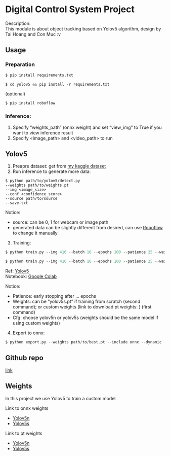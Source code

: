 # Digital Control System Project

Description: <br/>
This module is about object tracking based on Yolov5 algorithm, design by Tai Hoang and Con Muc :v <br/>

## Usage

### Preparation

```python
$ pip install requirements.txt
```

```python
$ cd yolov5 && pip install -r requirements.txt
```

(optional)

```python
$ pip install roboflow
```

### Inference:

1. Specify “weights_path” (onnx weight) and set “view_img” to True if you want to view inference result
2. Specify <image_path> and <video_path> to run

## Yolov5

1. Preapre dataset: get from [my kaggle dataset](https://kaggle.com/danielaltanwing/solar-car-dataset)
2. Run inference to generate more data:

```
$ python path/to/yolov5/detect.py
--weights path/to/weights.pt
--img <image_size>
--conf <confidence_score>
--source path/to/source
--save-txt
```

Notice:

- source: can be 0, 1 for webcam or image path
- generated data can be slightly different from desired, can use [Roboflow](https://app.roboflow.com/) to change it manually

3. Training:

```python
$ python train.py --img 416 --batch 16 --epochs 100 --patience 25 --weights path/to/weights.pt --cache --cfg path/to/yolov5/models/ yolov5n.yaml --data path/to/data.yaml
```

```python
$ python train.py --img 416 --batch 16 --epochs 100 --patience 25 --weights yolov5s.pt --cache --cfg path/to/yolov5/models/ yolov5n.yaml --data path/to/data.yaml
```

Ref: [Yolov5](https://github.com/ultralytics/yolov5/wiki/Train-Custom-Data) <br/>
Notebook: [Google Colab](https://colab.research.google.com/drive/1ZuQaOmuwUDHt-nYs2oqj2y-uRcioVElh?usp=sharing)

Notice:

- Patience: early stopping after … epochs
- Weights: can be “yolov5s.pt” if training from scratch (second command); or custom weights (link to download pt weights: ) (first command)
- Cfg: choose yolov5n or yolov5s (weights should be the same model if using custom weights)

4. Export to onnx:

```python
$ python export.py --weights path/to/best.pt --include onnx --dynamic --img 416 --data path/to/data.yaml
```

## Github repo

[link](https://github.com/Marco-Nguyen/Digital_Control_System)

## Weights

In this project we use Yolov5 to train a custom model

Link to onnx weights

- [Yolov5n](https://drive.google.com/file/d/11PTbew50ZuX3on0t9C7vf32hP5ljKN5k/view?usp=sharing)
- [Yolov5s](https://drive.google.com/file/d/1IDMKOBa62ehoqFKSTJvxbVkCXFn4qNrf/view?usp=sharing)

Link to pt weights

- [Yolov5n](https://drive.google.com/file/d/1-lDCDd_EesqbzUl5UpxI9HoxbCRUQEkN/view?usp=sharing)
- [Yolov5s](https://drive.google.com/file/d/1I2hip_AqdypWF9OTrZTVeloKapP4yHB6/view?usp=sharing)

